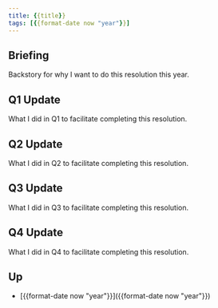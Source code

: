 ```yaml
---
title: {{title}}
tags: [{{format-date now "year"}}]
---
```


## Briefing

Backstory for why I want to do this resolution this year.

## Q1 Update

What I did in Q1 to facilitate completing this resolution.

## Q2 Update

What I did in Q2 to facilitate completing this resolution.

## Q3 Update

What I did in Q3 to facilitate completing this resolution.

## Q4 Update

What I did in Q4 to facilitate completing this resolution.

## Up

- [{{format-date now "year"}}]({{format-date now "year"}})
